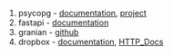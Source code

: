 1) psycopg - [documentation](https://www.psycopg.org/psycopg3/docs/index.html), [project](https://www.psycopg.org/)  
2) fastapi - [documentation](https://fastapi.tiangolo.com/)
3) granian - [github](https://github.com/emmett-framework/granian)
4) dropbox - [documentation](https://dropbox-sdk-python.readthedocs.io/en/latest/index.html), [HTTP_Docs](https://www.dropbox.com/developers/documentation/http/documentation)